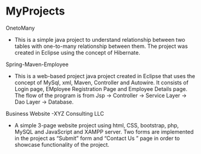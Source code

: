 # MyProjects
OnetoMany 
- This is a simple java project to understand relationship between two tables with one-to-many relationship between them. 
  The project was created in Eclipse using the concept of Hibernate.
  
 Spring-Maven-Employee
 - This is a web-based project java project created in Eclipse that uses the concept of MySql, xml, Maven, Controller and Autowire. It consists of Login page, EMployee             Registration Page and Employee Details page. 
    The flow of the program is from Jsp -> Controller -> Service Layer -> Dao Layer -> Database. 
    
Business Website -XYZ Consulting LLC
- A simple 3-page website project using html, CSS, bootstrap, php, MySQL and JavaScript and XAMPP server. Two forms are implemented in the project as “Submit” form and “Contact Us ” page in order to showcase functionality of the project. 
